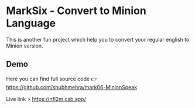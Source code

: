
# MarkSix - Convert to Minion Language

This is another fun project which help you to convert your regular english to Minion version.



## Demo

Here you can find full source code 👉 https://github.com/shubhmehra/mark06-MinionSpeak

Live link ⚡ https://nfl2m.csb.app/

  
